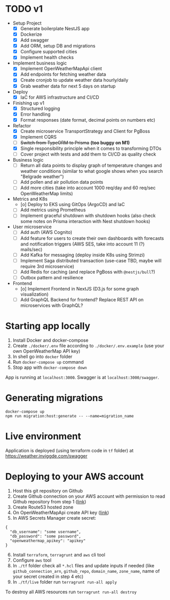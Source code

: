 # TODO v1

- Setup Project
  - [x] Generate boilerplate NestJS app
  - [x] Dockerize
  - [x] Add swagger
  - [x] Add ORM, setup DB and migrations
  - [x] Configure supported cities
  - [x] Implement health checks
- Implement business logic
  - [x] Implement OpenWeatherMapApi client
  - [x] Add endpoints for fetching weather data
  - [x] Create cronjob to update weather data hourly/daily
  - [x] Grab weather data for next 5 days on startup
- Deploy
  - [x] IaC for AWS infrastructure and CI/CD
- Finishing up v1
  - [x] Structured logging
  - [x] Error handling
  - [x] Format responses (date format, decimal points on numbers etc)
- Refactor
  - [x] Create microservice TransportStrategy and Client for PgBoss
  - [x] Implement CQRS
  - [ ] ~~Switch from TypeORM to Prisma~~ **(too buggy on M1)**
  - [x] Single responsibility principle when it comes to transforming DTOs
  - [ ] Cover project with tests and add them to CI/CD as quality check
- Business logic
  - [ ] Return all data points to display graph of temperature changes and weather conditions (similar to what google shows when you search "Belgrade weather")
  - [ ] Add pollen and air pollution data points
  - [ ] Add more cities (take into account 1000 req/day and 60 req/sec OpenWeatherMap limits)
- Metrics and K8s
  - [o] Deploy to EKS using GitOps (ArgoCD) and IaC
  - [ ] Add metrics using Prometheus
  - [ ] Implement graceful shutdown with shutdown hooks (also check some notes on Prisma interaction with Nest shutdown hooks)
- User microservice
  - [ ] Add auth (AWS Cognito)
  - [ ] Add feature for users to create their own dashboards with forecasts and notification triggers (AWS SES, take into account 11 (?) mails/sec)
  - [ ] Add Kafka for messaging (deploy inside K8s using Strimzi)
  - [ ] Implement Saga distributed transaction (use-case TBD, maybe will require 3rd microservice)
  - [ ] Add Redis for caching (and replace PgBoss with `@nestjs/bull`?)
  - [ ] Outbox pattern and resilience
- Frontend
  - [o] Implement Frontend in NextJS (D3.js for some graph visualization)
  - [ ] Add GraphQL Backend for frontend? Replace REST API on microservices with GraphQL?

# Starting app locally

1. Install Docker and docker-compose
2. Create `./docker/.env` file according to `./docker/.env.example` (use your own OpenWeatherMap API key)
3. In shell go into `docker` folder
4. Run `docker-compose up` command
5. Stop app with `docker-compose down`

App is running at `localhost:3000`. Swagger is at `localhost:3000/swagger`.

# Generating migrations

```
docker-compose up
npm run migration:host:generate -- --name=migration_name
```

# Live environment

Application is deployed (using terraform code in `tf` folder) at https://weather.inviggde.com/swagger

# Deploying to your AWS account

1. Host this git repository on Github
2. Create Github connection on your AWS account with permission to read Github repository from step 1 ([link](https://console.aws.amazon.com/codesuite/settings/connections))
3. Create Route53 hosted zone
4. On OpenWeatherMapApi create API key ([link](https://home.openweathermap.org/api_keys))
5. In AWS Secrets Manager create secret:

```
{
  "db_username": "some username",
  "db_password": "some password",
  "openweathermap_apikey": "apikey"
}
```

6. Install `terraform`, `terragrunt` and `aws` cli tool
7. Configure `aws` tool
8. In `./tf` folder check all `*.hcl` files and update inputs if needed (like `github_connection_arn`, `github_repo`, `domain_name`, `zone_name`, name of your secret created in step 4 etc)
9. In `./tf/live` folder run `terragrunt run-all apply`

To destroy all AWS resources run `terragrunt run-all destroy`
